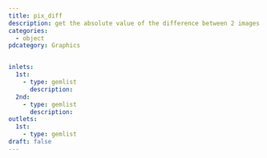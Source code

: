 ```yaml
---
title: pix_diff
description: get the absolute value of the difference between 2 images
categories:
  - object
pdcategory: Graphics


inlets:
  1st:
    - type: gemlist
      description:
  2nd:
    - type: gemlist
      description:
outlets:
  1st:
    - type: gemlist
draft: false
---
```

